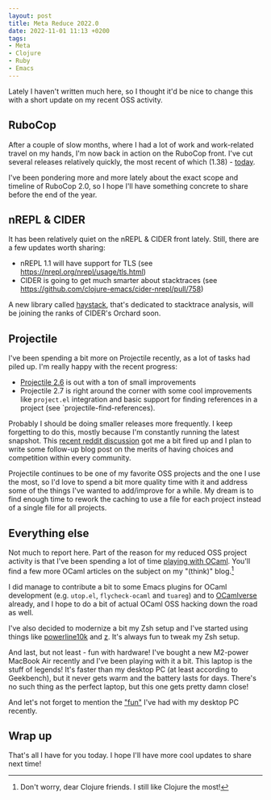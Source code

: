 ```yaml
---
layout: post
title: Meta Reduce 2022.0
date: 2022-11-01 11:13 +0200
tags:
- Meta
- Clojure
- Ruby
- Emacs
---
```


Lately I haven't written much here, so I thought it'd be nice to change this
with a short update on my recent OSS activity.

## RuboCop

After a couple of slow months, where I had a lot of work and work-related travel
on my hands, I'm now back in action on the RuboCop front. I've cut several
releases relatively quickly, the most recent of which (1.38) -
[today](https://github.com/rubocop/rubocop/releases/tag/v1.38.0).

I've been pondering more and more lately about the exact scope and timeline of
RuboCop 2.0, so I hope I'll have something concrete to share before the end of
the year.

## nREPL & CIDER

It has been relatively quiet on the nREPL & CIDER front lately. Still, there are a few updates worth sharing:

- nREPL 1.1 will have support for TLS (see <https://nrepl.org/nrepl/usage/tls.html>)
- CIDER is going to get much smarter about stacktraces (see <https://github.com/clojure-emacs/cider-nrepl/pull/758>)

A new library called [haystack](https://github.com/clojure-emacs/haystack),
that's dedicated to stacktrace analysis, will be joining the ranks of CIDER's
Orchard soon.

## Projectile

I've been spending a bit more on Projectile recently, as a lot of tasks had piled up. I'm really happy with the recent progress:

- [Projectile 2.6](https://github.com/bbatsov/projectile/releases/tag/v2.6.0) is out with a ton of small improvements
- Projectile 2.7 is right around the corner with some cool improvements like `project.el` integration and basic support for finding references in a project (see `projectile-find-references).

Probably I should be doing smaller releases more frequently. I keep forgetting to do this, mostly because I'm constantly running the latest snapshot.
This [recent reddit discussion](https://www.reddit.com/r/emacs/comments/ydenz5/what_killer_features_make_you_prefer_projectile/) got me a bit fired up and I
plan to write some follow-up blog post on the merits of having choices and competition within every community.

Projectile continues to be one of my favorite OSS projects and the one I use the most, so I'd love to spend a bit more quality time with it
and address some of the things I've wanted to add/improve for a while. My dream is to find enough time to rework the caching to use a file
for each project instead of a single file for all projects.

## Everything else

Not much to report here. Part of the reason for my reduced OSS project activity
is that I've been spending a lot of time [playing with
OCaml](https://batsov.com/articles/2022/08/29/ocaml-at-first-glance/). You'll
find a few more OCaml articles on the subject on my "(think)" blog.[^1]

I did manage to contribute a bit to some Emacs plugins for OCaml development (e.g. `utop.el`, `flycheck-ocaml` and `tuareg`)
and to [OCamlverse](https://ocamlverse.net/) already, and I hope to do a bit
of actual OCaml OSS hacking down the road as well.

I've also decided to modernize a bit my Zsh setup and I've started using things
like [powerline10k](https://github.com/romkatv/powerlevel10k) and
[z](https://github.com/agkozak/zsh-z). It's always fun to tweak my Zsh setup.

And last, but not least - fun with hardware! I've bought a new M2-power MacBook
Air recently and I've been playing with it a bit. This laptop is the stuff of
legends! It's faster than my desktop PC (at least according to Geekbench), but
it never gets warm and the battery lasts for days. There's no such thing as
the perfect laptop, but this one gets pretty damn close!

And let's not forget to mention the
["fun"](https://batsov.com/articles/2022/10/30/lessons-learned-from-a-hardware-upgrade-gone-wrong/)
I've had with my desktop PC recently.

## Wrap up

That's all I have for you today. I hope I'll have more cool updates to share next time!

[^1]: Don't worry, dear Clojure friends. I still like Clojure the most!
